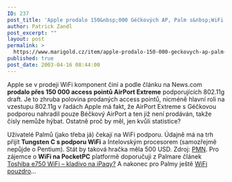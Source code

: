 ```yaml
---
ID: 237
post_title: 'Apple prodalo 150&nbsp;000 Géčkových AP, Palm s&nbsp;WiFi modelem'
author: Patrick Zandl
post_excerpt: ""
layout: post
permalink: >
  https://www.marigold.cz/item/apple-prodalo-150-000-geckovych-ap-palm-s-wifi-modelem
published: true
post_date: 2003-04-16 08:44:00
---
```

<P>Apple se v prodeji WiFi komponent činí a podle článku na News.com <STRONG>prodalo přes 150 000 access pointů AirPort Extreme</STRONG> podporujících 802.11g draft. Je to zhruba polovina prodaných access pointů, nicméně hlavní roli na vzestupu 802.11g v řadách Apple má fakt, že AirPort Extreme s Géčkovou podporou nahradil pouze Béčkový AirPort a ten již není prodáván, takže čísly nemůže hýbat. Ostatně proč by měl, jen kvůli statistice?</P>
<P>Uživatelé Palmů (jako třeba já) čekají na WiFi podporu. Údajně má na trh přijít <STRONG>Tungsten C s podporu WiFi</STRONG> a Intelovským procesorem (samozřejmě nepůjde o Pentium). Stát by taková hračka měla 500 USD.&#160;Zdroj: <A href="http://www.pmn.co.uk/20030415palm.shtml" target=_blank>PMN</A>. Pro zájemce o <STRONG>WiFi na PocketPC</STRONG> platformě doporučuji z Palmare článek <A class=nadpis href="http://www.palmare.cz/PocketPC_WinCE/WinCE_Hardware/toshibae750030416.html">Toshiba e750 WiFi &#8211; kladivo na iPaqy?</A>&#160;A nakonec pro Palmy ještě <A href="http://www.palmare.cz/palmareport/palmareport030414.html" target=_blank>WiFi pouzdro</A>...<BR></P>